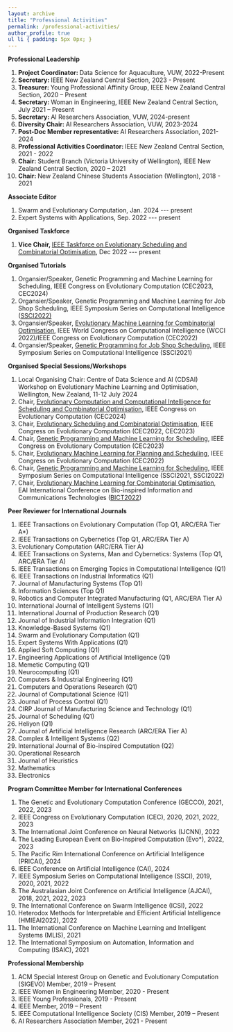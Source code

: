 ```yaml
---
layout: archive
title: "Professional Activities"
permalink: /professional-activities/
author_profile: true
ul li { padding: 5px 0px; }
---
```

**Professional Leadership**
<ol>
<li> <b> Project Coordinator: </b> Data Science for Aquaculture, VUW, 2022-Present </li>
<li> <b> Secretary: </b> IEEE New Zealand Central Section, 2023 - Present </li>
<li> <b> Treasurer: </b> Young Professional Affinity Group, IEEE New Zealand Central Section, 2020 – Present </li>
<li> <b> Secretary: </b> Woman in Engineering, IEEE New Zealand Central Section, July 2021 – Present </li>
<li> <b> Secretary: </b> AI Researchers Association, VUW, 2024-present </li>
<li> <b> Diversity Chair: </b> AI Researchers Association, VUW, 2023-2024 </li>
<li> <b> Post-Doc Member representative: </b> AI Researchers Association, 2021-2024 </li>
<li> <b> Professional Activities Coordinator: </b> IEEE New Zealand Central Section, 2021 - 2022 </li>
<li> <b> Chair: </b> Student Branch (Victoria University of Wellington), IEEE New Zealand Central Section, 2020 – 2021 </li>
<li> <b> Chair: </b> New Zealand Chinese Students Association (Wellington), 2018 - 2021 </li>
</ol>

**Associate Editor**
<ol>
<li>Swarm and Evolutionary Computation, Jan. 2024 --- present</li>	
<li>Expert Systems with Applications, Sep. 2022 --- present</li>
</ol>

**Organised Taskforce**
<ol>
<li> <b> Vice Chair, </b> <a href="https://homepages.ecs.vuw.ac.nz/~yimei/ieee-tf-esco/"> IEEE Taskforce on Evolutionary Scheduling and Combinatorial Optimisation</a>, Dec 2022 --- present </li>
</ol>

**Organised Tutorials**
<ol>
<li> Organsier/Speaker, Genetic Programming and Machine Learning for Scheduling, IEEE Congress on Evolutionary Computation (CEC2023, CEC2024) </li>	
<li> Organsier/Speaker, Genetic Programming and Machine Learning for Job Shop Scheduling, IEEE Symposium Series on Computational Intelligence (<a href="https://ieeessci2022.org/">SSCI2022)</a> </li>	
<li> Organsier/Speaker, <a href="https://fangfang-zhang.github.io/CEC2022Tutorial/"> Evolutionary Machine Learning for Combinatorial Optimisation</a>, IEEE World Congress on Computational Intelligence (WCCI 2022)/IEEE Congress on Evolutionary Computation (CEC2022) </li>
<li> Organsier/Speaker, <a href="https://attend.ieee.org/ssci-2021/tutorial-genetic-programming-for-job-shop-scheduling/"> Genetic Programming for Job Shop Scheduling</a>, IEEE Symposium Series on Computational Intelligence (SSCI2021) </li> 
</ol>

**Organised Special Sessions/Workshops** 
<ol>
<li> Local Organising Chair: Centre of Data Science and AI (CDSAI) Workshop on Evolutionary Machine Learning and Optimisation, Wellington, New Zealand, 11-12 July 2024 </li>
<li> Chair, <a href=""> Evolutionary Computation and Computational Intelligence for Scheduling and Combinatorial Optimisation</a>, IEEE Congress on Evolutionary Computation (CEC2024) </li>	
<li> Chair, <a href="https://meiyi1986.github.io/cec2022-esco/"> Evolutionary Scheduling and Combinatorial Optimisation</a>, IEEE Congress on Evolutionary Computation (CEC2022, CEC2023) </li>		
<li> Chair, <a href="https://fangfang-zhang.github.io/CEC2023SS/"> Genetic Programming and Machine Learning for Scheduling</a>, IEEE Congress on Evolutionary Computation (CEC2023) </li>
<li> Chair, <a href="https://fangfang-zhang.github.io/CEC2022EMLPS/"> Evolutionary Machine Learning for Planning and Scheduling</a>, IEEE Congress on Evolutionary Computation (CEC2022) </li>
<li> Chair, <a href="https://attend.ieee.org/ssci-2021/special-session-genetic-programming-and-machine-learning-for-scheduling/"> Genetic Programming and Machine Learning for Scheduling</a>, IEEE Symposium Series on Computational Intelligence (SSCI2021, SSCI2022) </li>
<li> Chair, <a href=""> Evolutionary Machine Learning for Combinatorial Optimisation</a>, EAI International Conference on Bio-inspired Information and Communications Technologies (<a href="https://bionetics.eai-conferences.org/2022/">BICT2022</a>) </li>
</ol>


**Peer Reviewer for International Journals**
<ol>
<li> IEEE Transactions on Evolutionary Computation (Top Q1, ARC/ERA Tier A*) </li>
<li> IEEE Transactions on Cybernetics (Top Q1, ARC/ERA Tier A) </li>
<li> Evolutionary Computation (ARC/ERA Tier A) </li>
<li> IEEE Transactions on Systems, Man and Cybernetics: Systems (Top Q1, ARC/ERA Tier A) </li>
<li> IEEE Transactions on Emerging Topics in Computational Intelligence (Q1) </li>
<li> IEEE Transactions on Industrial Informatics (Q1) </li>
<li> Journal of Manufacturing Systems (Top Q1) </li>
<li> Information Sciences (Top Q1) </li>
<li> Robotics and Computer Integrated Manufacturing (Q1, ARC/ERA Tier A) </li>
<li> International Journal of Intelligent Systems (Q1) </li>
<li> International Journal of Production Research (Q1) </li>
<li> Journal of Industrial Information Integration (Q1) </li>
<li> Knowledge-Based Systems (Q1) </li>
<li> Swarm and Evolutionary Computation (Q1) </li>
<li> Expert Systems With Applications (Q1) </li>
<li> Applied Soft Computing (Q1) </li>
<li> Engineering Applications of Artificial Intelligence (Q1) </li>
<li> Memetic Computing (Q1) </li>
<li> Neurocomputing (Q1) </li>  
<li> Computers & Industrial Engineering (Q1) </li> 
<li> Computers and Operations Research (Q1) </li>
<li> Journal of Computational Science (Q1) </li> 
<li> Journal of Process Control (Q1) </li>  
<li> CIRP Journal of Manufacturing Science and Technology (Q1) </li> 
<li> Journal of Scheduling (Q1) </li>
<li> Heliyon (Q1) </li>
<li> Journal of Artificial Intelligence Research (ARC/ERA Tier A) </li>
<li> Complex & Intelligent Systems (Q2) </li>
<li> International Journal of Bio-inspired Computation (Q2) </li>
<li> Operational Research </li>
<li> Journal of Heuristics </li>
<li> Mathematics </li>
<li> Electronics </li>
</ol>


**Program Committee Member for International Conferences**
<ol>
<li> The Genetic and Evolutionary Computation Conference (GECCO), 2021, 2022, 2023 </li>
<li> IEEE Congress on Evolutionary Computation (CEC), 2020, 2021, 2022, 2023 </li>
<li> The International Joint Conference on Neural Networks (IJCNN), 2022 </li>
<li> The Leading European Event on Bio‑Inspired Computation (Evo*), 2022, 2023 </li>
<li> The Pacific Rim International Conference on Artificial Intelligence (PRICAI), 2024 </li>
<li> IEEE Conference on Artificial Intelligence (CAI), 2024 </li>
<li> IEEE Symposium Series on Computational Intelligence (SSCI), 2019, 2020, 2021, 2022 </li>
<li> The Australasian Joint Conference on Artificial Intelligence (AJCAI), 2018, 2021, 2022, 2023 </li>
<li> The International Conference on Swarm Intelligence (ICSI), 2022 </li>
<li> Heterodox Methods for Interpretable and Efficient Artificial Intelligence (HMIEAI2022), 2022 </li>
<li> The International Conference on Machine Learning and Intelligent Systems (MLIS), 2021 </li>
<li> The International Symposium on Automation, Information and Computing (ISAIC), 2021 </li>
</ol>

**Professional Membership**
<ol>
<li> ACM Special Interest Group on Genetic and Evolutionary Computation (SIGEVO) Member, 2019 – Present </li>
<li> IEEE Women in Engineering Member, 2020 - Present </li>
<li> IEEE Young Professionals, 2019 - Present </li>
<li> IEEE Member, 2019 – Present </li>
<li> IEEE Computational Intelligence Society (CIS) Member, 2019 – Present </li>
<li> AI Researchers Association Member, 2021 - Present </li>
</ol>
